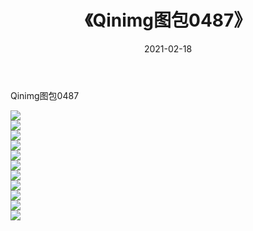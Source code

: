 ﻿---
layout: post
title:  《Qinimg图包0487》
date:   2021-02-18
img: http://imgx.orgx.ga/Qinimg图包/Qinimg图包0487/000.jpg
categories: [美女, 清纯, 唯美]
---

Qinimg图包0487

 ![](http://imgx.orgx.ga/Qinimg图包/Qinimg图包0487/001.jpg) <br>![](http://imgx.orgx.ga/Qinimg图包/Qinimg图包0487/002.jpg) <br>![](http://imgx.orgx.ga/Qinimg图包/Qinimg图包0487/003.jpg) <br>![](http://imgx.orgx.ga/Qinimg图包/Qinimg图包0487/004.jpg) <br>![](http://imgx.orgx.ga/Qinimg图包/Qinimg图包0487/005.jpg) <br>![](http://imgx.orgx.ga/Qinimg图包/Qinimg图包0487/006.jpg) <br>![](http://imgx.orgx.ga/Qinimg图包/Qinimg图包0487/007.jpg) <br>![](http://imgx.orgx.ga/Qinimg图包/Qinimg图包0487/008.jpg) <br>![](http://imgx.orgx.ga/Qinimg图包/Qinimg图包0487/009.jpg) <br>![](http://imgx.orgx.ga/Qinimg图包/Qinimg图包0487/010.jpg) <br>![](http://imgx.orgx.ga/Qinimg图包/Qinimg图包0487/011.jpg) <br>